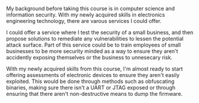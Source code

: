 My background before taking this course is in computer science and information security. With my newly acquired skills in electronics engineering technology, there are varous services I could offer. 

I could offer a service where I test the security of a small business, and then propose solutions to remediate any vulnerabilities to lessen the potential attack surface. Part of this service could be to train employees of small businesses to be more security minded as a way to ensure they aren't accidently exposing themselves or the business to unnesecary risk. 

With my newly acquired skills from this course, I'm almost ready to start offering assessments of electronic devices to ensure they aren't easily exploited. This would be done through methods such as obfuscating binaries, making sure there isn't a UART or JTAG exposed or through ensuring that there aren't non-destructive means to dump the firmware. 
